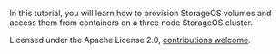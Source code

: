 In this tutorial, you will learn how to provision StorageOS volumes and access them from containers on a three node StorageOS cluster.

Licensed under the Apache License 2.0,  [contributions welcome](https://github.com/storageos/tutorials).
